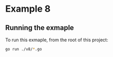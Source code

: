 # Example 8

## Running the exmaple

To run this exmaple, from the root of this project:

```sh
go run ./v8/*.go
```
